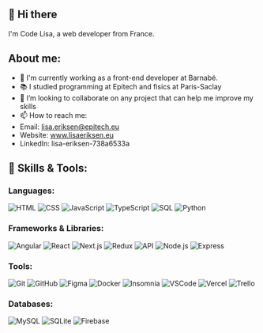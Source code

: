 ## 👋 Hi there

I'm Code Lisa, a web developer from France. 

## About me:
- 🌱 I'm currently working as a front-end developer at Barnabé.
- 📚 I studied programming at Epitech and fisics at Paris-Saclay
- 💞️ I’m looking to collaborate on any project that can help me improve my skills
- 📫 How to reach me:
- Email: lisa.eriksen@epitech.eu
- Website: www.lisaeriksen.eu
- LinkedIn: lisa-eriksen-738a6533a

## 🚀 Skills & Tools:
### Languages:
![HTML](https://img.shields.io/badge/-HTML-000?&logo=HTML5)
![CSS](https://img.shields.io/badge/-CSS-000?&logo=CSS3)
![JavaScript](https://img.shields.io/badge/-JavaScript-000?logo=javascript)
![TypeScript](https://img.shields.io/badge/-TypeScript-000?logo=typescript)
![SQL](https://img.shields.io/badge/-SQL-000?&logo=MySQL)
![Python](https://img.shields.io/badge/-Python-000?logo=python)

### Frameworks & Libraries:
![Angular](https://img.shields.io/badge/-Angular-000?logo=angular)
![React](https://img.shields.io/badge/-React-000?logo=react)
![Next.js](https://img.shields.io/badge/-Next.js-000?logo=next.js)
![Redux](https://img.shields.io/badge/-Redux-000?logo=redux)
![API](https://img.shields.io/badge/-API-000?logo=api)
![Node.js](https://img.shields.io/badge/-Node.js-000?logo=node.js)
![Express](https://img.shields.io/badge/-Express-000?logo=express)

### Tools:
![Git](https://img.shields.io/badge/-Git-000?logo=git)
![GitHub](https://img.shields.io/badge/-GitHub-000?logo=github)
![Figma](https://img.shields.io/badge/-Git-000?logo=figma)
![Docker](https://img.shields.io/badge/-Docker-000?logo=docker)
![Insomnia](https://img.shields.io/badge/-Insomnia-000?logo=insomnia)
![VSCode](https://img.shields.io/badge/-VSCode-000?logo=visual-studio-code)
![Vercel](https://img.shields.io/badge/-Vercel-000?logo=vercel)
![Trello](https://img.shields.io/badge/-Trello-000?logo=trello)

### Databases:
![MySQL](https://img.shields.io/badge/-MySQL-000?logo=mysql)
![SQLite](https://img.shields.io/badge/-SQLite-000?logo=sqlite)
![Firebase](https://img.shields.io/badge/-Firebase-000?logo=firebase)
